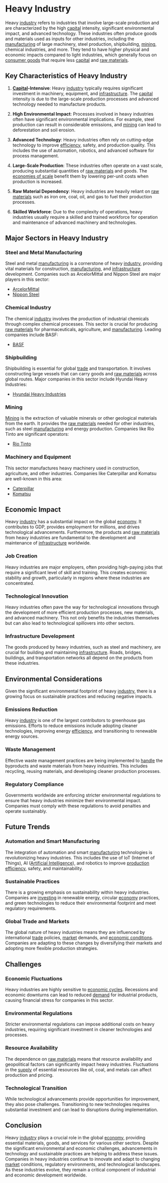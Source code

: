 # Heavy Industry

Heavy [industry](../i/industry.md) refers to industries that involve large-scale production and are characterized by the high [capital](../c/capital.md) intensity, significant environmental impact, and advanced technology. These industries often produce goods and materials used as inputs for other industries, including the [manufacturing](../m/manufacturing.md) of large machinery, steel production, shipbuilding, [mining](../m/mining.md), chemical industries, and more. They tend to have higher physical and economic impacts compared to light industries, which generally focus on [consumer goods](../c/consumer_goods.md) that require less [capital](../c/capital.md) and [raw materials](../r/raw_materials.md).

## Key Characteristics of Heavy Industry

1. **[Capital](../c/capital.md)-Intensive**: Heavy [industry](../i/industry.md) typically requires significant investment in machinery, equipment, and [infrastructure](../i/infrastructure.md). The [capital](../c/capital.md) intensity is due to the large-scale production processes and advanced technology needed to manufacture products.

2. **High Environmental Impact**: Processes involved in heavy industries often have significant environmental implications. For example, steel production can result in considerable emissions, and [mining](../m/mining.md) can lead to deforestation and soil erosion.

3. **Advanced Technology**: Heavy industries often rely on cutting-edge technology to improve [efficiency](../e/efficiency.md), safety, and production quality. This includes the use of automation, robotics, and advanced software for process management.

4. **Large-Scale Production**: These industries often operate on a vast scale, producing substantial quantities of [raw materials](../r/raw_materials.md) and goods. The [economies of scale](../e/economies_of_scale.md) benefit them by lowering per-unit costs when production is increased.

5. **Raw Material Dependency**: Heavy industries are heavily reliant on [raw materials](../r/raw_materials.md) such as iron ore, coal, oil, and gas to fuel their production processes.

6. **Skilled Workforce**: Due to the complexity of operations, heavy industries usually require a skilled and trained workforce for operation and maintenance of advanced machinery and technologies.

## Major Sectors in Heavy Industry

### Steel and Metal Manufacturing

Steel and metal [manufacturing](../m/manufacturing.md) is a cornerstone of heavy [industry](../i/industry.md), providing vital materials for construction, [manufacturing](../m/manufacturing.md), and [infrastructure](../i/infrastructure.md) development. Companies such as ArcelorMittal and Nippon Steel are major players in this sector:
- [ArcelorMittal](https://corporate.arcelormittal.com/)
- [Nippon Steel](https://www.nipponsteel.com/en/)

### Chemical Industry

The chemical [industry](../i/industry.md) involves the production of industrial chemicals through complex chemical processes. This sector is crucial for producing [raw materials](../r/raw_materials.md) for pharmaceuticals, agriculture, and [manufacturing](../m/manufacturing.md). Leading companies include BASF:
- [BASF](https://www.basf.com/global/en.html)

### Shipbuilding

Shipbuilding is essential for global [trade](../t/trade.md) and transportation. It involves constructing large vessels that can carry goods and [raw materials](../r/raw_materials.md) across global routes. Major companies in this sector include Hyundai Heavy Industries:
- [Hyundai Heavy Industries](https://www.hhi.co.kr/eng/)

### Mining

[Mining](../m/mining.md) is the extraction of valuable minerals or other geological materials from the earth. It provides the [raw materials](../r/raw_materials.md) needed for other industries, such as steel [manufacturing](../m/manufacturing.md) and energy production. Companies like Rio Tinto are significant operators:
- [Rio Tinto](https://www.riotinto.com/)

### Machinery and Equipment

This sector manufactures heavy machinery used in construction, agriculture, and other industries. Companies like Caterpillar and Komatsu are well-known in this area:
- [Caterpillar](https://www.caterpillar.com/en.html)
- [Komatsu](https://home.komatsu/en/)

## Economic Impact

Heavy [industry](../i/industry.md) has a substantial impact on the global [economy](../e/economy.md). It contributes to GDP, provides employment for millions, and drives technological advancements. Furthermore, the products and [raw materials](../r/raw_materials.md) from heavy industries are fundamental to the development and maintenance of [infrastructure](../i/infrastructure.md) worldwide.

### Job Creation

Heavy industries are major employers, often providing high-paying jobs that require a significant level of skill and training. This creates economic stability and growth, particularly in regions where these industries are concentrated.

### Technological Innovation

Heavy industries often pave the way for technological innovations through the development of more efficient production processes, new materials, and advanced machinery. This not only benefits the industries themselves but can also lead to technological spillovers into other sectors.

### Infrastructure Development

The goods produced by heavy industries, such as steel and machinery, are crucial for building and maintaining [infrastructure](../i/infrastructure.md). Roads, bridges, buildings, and transportation networks all depend on the products from these industries.

## Environmental Considerations

Given the significant environmental footprint of heavy [industry](../i/industry.md), there is a growing focus on sustainable practices and reducing negative impacts.

### Emissions Reduction

Heavy [industry](../i/industry.md) is one of the largest contributors to greenhouse gas emissions. Efforts to reduce emissions include adopting cleaner technologies, improving energy [efficiency](../e/efficiency.md), and transitioning to renewable energy sources.

### Waste Management

Effective waste management practices are being implemented to [handle](../h/handle.md) the byproducts and waste materials from heavy industries. This includes recycling, reusing materials, and developing cleaner production processes.

### Regulatory Compliance

Governments worldwide are enforcing stricter environmental regulations to ensure that heavy industries minimize their environmental impact. Companies must comply with these regulations to avoid penalties and operate sustainably.

## Future Trends

### Automation and Smart Manufacturing

The integration of automation and smart [manufacturing](../m/manufacturing.md) technologies is revolutionizing heavy industries. This includes the use of IoT (Internet of Things), AI ([Artificial Intelligence](../a/artificial_intelligence_in_trading.md)), and robotics to improve [production efficiency](../p/production_efficiency.md), safety, and maintainability.

### Sustainable Practices

There is a growing emphasis on sustainability within heavy industries. Companies are [investing](../i/investing.md) in renewable energy, circular [economy](../e/economy.md) practices, and green technologies to reduce their environmental footprint and meet regulatory requirements.

### Global Trade and Markets

The global nature of heavy industries means they are influenced by international [trade](../t/trade.md) policies, [market](../m/market.md) demands, and [economic conditions](../e/economic_conditions.md). Companies are adapting to these changes by diversifying their markets and adopting more flexible production strategies.

## Challenges

### Economic Fluctuations

Heavy industries are highly sensitive to [economic cycles](../e/economic_cycles.md). Recessions and economic downturns can lead to reduced [demand](../d/demand.md) for industrial products, causing financial stress for companies in this sector.

### Environmental Regulations

Stricter environmental regulations can impose additional costs on heavy industries, requiring significant investment in cleaner technologies and processes.

### Resource Availability

The dependence on [raw materials](../r/raw_materials.md) means that resource availability and geopolitical factors can significantly impact heavy industries. Fluctuations in the [supply](../s/supply.md) of essential resources like oil, coal, and metals can affect production and pricing.

### Technological Transition

While technological advancements provide opportunities for improvement, they also pose challenges. Transitioning to new technologies requires substantial investment and can lead to disruptions during implementation.

## Conclusion

Heavy [industry](../i/industry.md) plays a crucial role in the global [economy](../e/economy.md), providing essential materials, goods, and services for various other sectors. Despite the significant environmental and economic challenges, advancements in technology and sustainable practices are helping to address these issues. Companies in heavy industries continue to innovate and adapt to changing [market](../m/market.md) conditions, regulatory environments, and technological landscapes. As these industries evolve, they remain a critical component of industrial and economic development worldwide.